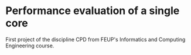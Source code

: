 # Performance evaluation of a single core

First project of the discipline CPD from FEUP's Informatics and Computing Engineering course.